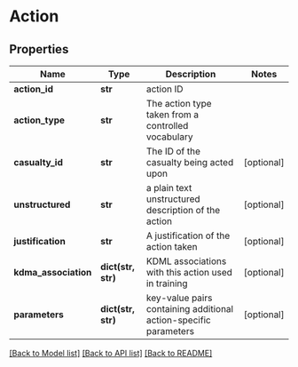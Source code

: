 # Action

## Properties
Name | Type | Description | Notes
------------ | ------------- | ------------- | -------------
**action_id** | **str** | action ID | 
**action_type** | **str** | The action type taken from a controlled vocabulary | 
**casualty_id** | **str** | The ID of the casualty being acted upon | [optional] 
**unstructured** | **str** | a plain text unstructured description of the action | [optional] 
**justification** | **str** | A justification of the action taken | [optional] 
**kdma_association** | **dict(str, str)** | KDML associations with this action used in training | [optional] 
**parameters** | **dict(str, str)** | key-value pairs containing additional action-specific parameters | [optional] 

[[Back to Model list]](../README.md#documentation-for-models) [[Back to API list]](../README.md#documentation-for-api-endpoints) [[Back to README]](../README.md)

